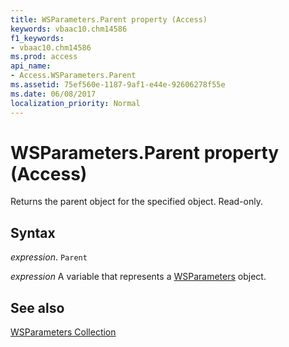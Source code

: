 ```yaml
---
title: WSParameters.Parent property (Access)
keywords: vbaac10.chm14586
f1_keywords:
- vbaac10.chm14586
ms.prod: access
api_name:
- Access.WSParameters.Parent
ms.assetid: 75ef560e-1187-9af1-e44e-92606278f55e
ms.date: 06/08/2017
localization_priority: Normal
---
```



# WSParameters.Parent property (Access)

Returns the parent object for the specified object. Read-only.


## Syntax

_expression_. `Parent`

_expression_ A variable that represents a [WSParameters](Access.WSParameters.md) object.


## See also


[WSParameters Collection](Access.WSParameters.md)

